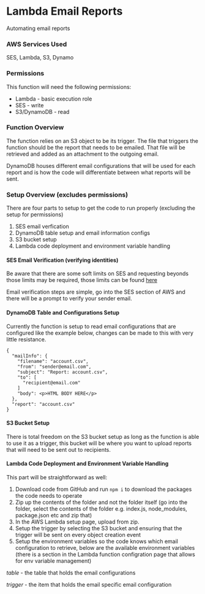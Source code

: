 # Lambda Email Reports
Automating email reports

### AWS Services Used
SES, Lambda, S3, Dynamo

### Permissions
This function will need the following permissions:
- Lambda - basic execution role
- SES - write
- S3/DynamoDB - read

### Function Overview
The function relies on an S3 object to be its trigger. The file that triggers the function should be the report that needs to be emailed. That file will be retrieved and added as an attachment to the outgoing email.

DynamoDB houses different email configurations that will be used for each report and is how the code will differentiate between what reports will be sent.

### Setup Overview (excludes permissions)
There are four parts to setup to get the code to run properly (excluding the setup for permissions)
1. SES email verfication
2. DynamoDB table setup and email information configs
3. S3 bucket setup
4. Lambda code deployment and environment variable handling

#### SES Email Verification (verifying identities)
Be aware that there are some soft limits on SES and requesting beyonds those limits may be required, those limits can be found [here](https://docs.aws.amazon.com/ses/latest/DeveloperGuide/request-production-access.html)

Email verification steps are simple, go into the SES section of AWS and there will be a prompt to verify your sender email.

#### DynamoDB Table and Configurations Setup
Currently the function is setup to read email configurations that are configured like the example below, changes can be made to this with very little resistance.

```
{
  "mailInfo": {
    "filename": "account.csv",
    "from": "sender@email.com",
    "subject": "Report: account.csv",
    "to": [
      "recipient@email.com"
    ]
    "body": <p>HTML BODY HERE</p>
  },
  "report": "account.csv"
}
```

#### S3 Bucket Setup
There is total freedom on the S3 bucket setup as long as the function is able to use it as a trigger, this bucket will be where you want to upload reports that will need to be sent out to recipients.

#### Lambda Code Deployment and Environment Variable Handling
This part will be straightforward as well:

1. Download code from GitHub and run `npm i` to download the packages the code needs to operate
2. Zip up the contents of the folder and not the folder itself (go into the folder, select the contents of the folder e.g. index.js, node_modules, package.json etc and zip that)
3. In the AWS Lambda setup page, upload from zip.
4. Setup the trigger by selecting the S3 bucket and ensuring that the trigger will be sent on every object creation event
5. Setup the environment variables so the code knows which email configuration to retrieve, below are the available environment variables (there is a section in the Lambda function configration page that allows for env variable management)

*table* - the table that holds the email configurations

*trigger* - the item that holds the email specific email configuration




